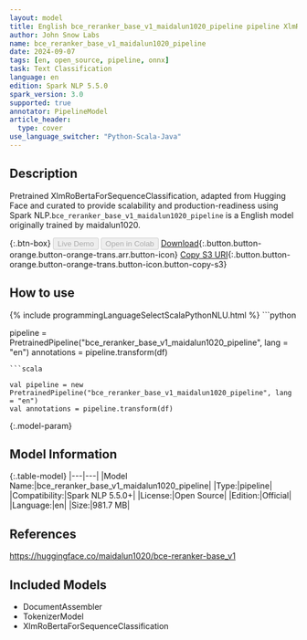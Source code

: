 ```yaml
---
layout: model
title: English bce_reranker_base_v1_maidalun1020_pipeline pipeline XlmRoBertaForSequenceClassification from maidalun1020
author: John Snow Labs
name: bce_reranker_base_v1_maidalun1020_pipeline
date: 2024-09-07
tags: [en, open_source, pipeline, onnx]
task: Text Classification
language: en
edition: Spark NLP 5.5.0
spark_version: 3.0
supported: true
annotator: PipelineModel
article_header:
  type: cover
use_language_switcher: "Python-Scala-Java"
---
```


## Description

Pretrained XlmRoBertaForSequenceClassification, adapted from Hugging Face and curated to provide scalability and production-readiness using Spark NLP.`bce_reranker_base_v1_maidalun1020_pipeline` is a English model originally trained by maidalun1020.

{:.btn-box}
<button class="button button-orange" disabled>Live Demo</button>
<button class="button button-orange" disabled>Open in Colab</button>
[Download](https://s3.amazonaws.com/auxdata.johnsnowlabs.com/public/models/bce_reranker_base_v1_maidalun1020_pipeline_en_5.5.0_3.0_1725669884215.zip){:.button.button-orange.button-orange-trans.arr.button-icon}
[Copy S3 URI](s3://auxdata.johnsnowlabs.com/public/models/bce_reranker_base_v1_maidalun1020_pipeline_en_5.5.0_3.0_1725669884215.zip){:.button.button-orange.button-orange-trans.button-icon.button-copy-s3}

## How to use



<div class="tabs-box" markdown="1">
{% include programmingLanguageSelectScalaPythonNLU.html %}
```python

pipeline = PretrainedPipeline("bce_reranker_base_v1_maidalun1020_pipeline", lang = "en")
annotations =  pipeline.transform(df)   

```
```scala

val pipeline = new PretrainedPipeline("bce_reranker_base_v1_maidalun1020_pipeline", lang = "en")
val annotations = pipeline.transform(df)

```
</div>

{:.model-param}
## Model Information

{:.table-model}
|---|---|
|Model Name:|bce_reranker_base_v1_maidalun1020_pipeline|
|Type:|pipeline|
|Compatibility:|Spark NLP 5.5.0+|
|License:|Open Source|
|Edition:|Official|
|Language:|en|
|Size:|981.7 MB|

## References

https://huggingface.co/maidalun1020/bce-reranker-base_v1

## Included Models

- DocumentAssembler
- TokenizerModel
- XlmRoBertaForSequenceClassification